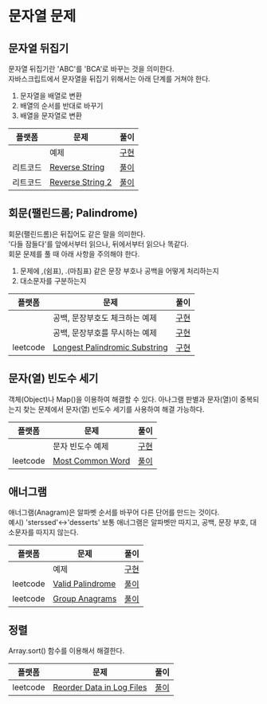 # 문자열 문제

## 문자열 뒤집기

문자열 뒤집기란 'ABC'를 'BCA'로 바꾸는 것을 의미한다.
<br>
자바스크립트에서 문자열을 뒤집기 위해서는 아래 단계를 거쳐야 한다.

1. 문자열을 배열로 변환
2. 배열의 순서를 반대로 바꾸기
3. 배열을 문자열로 변환

| 플랫폼   | 문제                                                                             | 풀이                       |
| -------- | -------------------------------------------------------------------------------- | -------------------------- |
|          | 예제                                                                             | [구현](./ReverseString.js) |
| 리트코드 | [Reverse String](https://leetcode.com/problems/reverse-string/description/)      | [풀이](./leetcode_344.js)  |
| 리트코드 | [Reverse String 2](https://leetcode.com/problems/reverse-string-ii/description/) | [풀이](./leetcode_541.js)  |

## 회문(팰린드롬; Palindrome)

회문(팰린드롬)은 뒤집어도 같은 말을 의미한다.
<br>
'다들 잠들다'를 앞에서부터 읽으나, 뒤에서부터 읽으나 똑같다.
<br>
회문 문제를 풀 때 아래 사항을 주의해야 한다.

1. 문제에 ,(쉼표), .(마침표) 같은 문장 부호나 공백을 어떻게 처리하는지
2. 대소문자를 구분하는지

| 플랫폼 | 문제                           | 풀이                               |
| ------ | ------------------------------ |----------------------------------|
|        | 공백, 문장부호도 체크하는 예제 | [구현](./PalindromeCheckSpace.js)  |
|        | 공백, 문장부호를 무시하는 예제 | [구현](./PalindromeIgnoreSpace.js) |
| leetcode | [Longest Palindromic Substring](https://leetcode.com/problems/longest-palindromic-substring) | [구현](./leetcode_5.js)            |

## 문자(열) 빈도수 세기

객체(Object)나 Map()을 이용하여 해결할 수 있다.
아나그램 판별과 문자(열)이 중복되는지 찾는 문제에서 문자(열) 빈도수 세기를 사용하여 해결 가능하다.

| 플랫폼 | 문제             | 풀이                      |
| ------ | ---------------- |-------------------------|
|        | 문자 빈도수 예제 | [구현](./CounterChar.js)  |
| leetcode | [Most Common Word](https://leetcode.com/problems/most-common-word/description/) | [풀이](./leetcode_819.js) |

## 애너그램

애너그램(Anagram)은 알파벳 순서를 바꾸어 다른 단어를 만드는 것이다.
<br>예시) 'sterssed'<->'desserts'
보통 애너그램은 알파벳만 따지고, 공백, 문장 부호, 대소문자를 따지지 않는다.

| 플랫폼   | 문제                                                                            | 풀이                      |
| -------- | ------------------------------------------------------------------------------- | ------------------------- |
|          | 예제                                                                            | [구현](./Anagram.js)      |
| leetcode | [Valid Palindrome](https://leetcode.com/problems/valid-palindrome/description/) | [풀이](./leetcode_125.js) |
| leetcode | [Group Anagrams](https://leetcode.com/problems/group-anagrams/) | [풀이](./leetcode_49.js) |

## 정렬

Array.sort() 함수를 이용해서 해결한다.

| 플랫폼 | 문제 | 풀이                      |
| --- | --- |-------------------------|
| leetcode | [Reorder Data in Log Files](https://leetcode.com/problems/reorder-data-in-log-files/description/) | [풀이](./leetcode_937.js) |